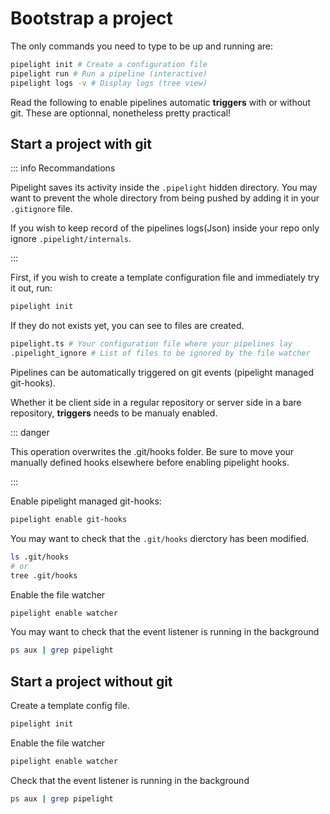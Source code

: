 # Bootstrap a project

The only commands you need to type to be up and running are:

```sh
pipelight init # Create a configuration file
pipelight run # Run a pipeline (interactive)
pipelight logs -v # Display logs (tree view)
```

Read the following to enable pipelines automatic **triggers** with or without
git. These are optionnal, nonetheless pretty practical!

## Start a project with git

::: info Recommandations

Pipelight saves its activity inside the `.pipelight` hidden directory. You may
want to prevent the whole directory from being pushed by adding it in your
`.gitignore` file.

If you wish to keep record of the pipelines logs(Json) inside your repo only
ignore `.pipelight/internals`.

:::

First, if you wish to create a template configuration file and immediately try
it out, run:

```sh
pipelight init
```

If they do not exists yet, you can see to files are created.

```sh
pipelight.ts # Your configuration file where your pipelines lay 
.pipelight_ignore # List of files to be ignored by the file watcher
```

Pipelines can be automatically triggered on git events (pipelight managed
git-hooks).

Whether it be client side in a regular repository or server side in a bare
repository, **triggers** needs to be manualy enabled.

::: danger

This operation overwrites the .git/hooks folder. Be sure to move your manually
defined hooks elsewhere before enabling pipelight hooks.

:::

Enable pipelight managed git-hooks:

```sh
pipelight enable git-hooks
```

You may want to check that the `.git/hooks` dierctory has been modified.

```sh
ls .git/hooks
# or
tree .git/hooks
```

Enable the file watcher

```sh
pipelight enable watcher
```

You may want to check that the event listener is running in the background

```sh
ps aux | grep pipelight
```

## Start a project without git

Create a template config file.

```sh
pipelight init
```

Enable the file watcher

```sh
pipelight enable watcher
```

Check that the event listener is running in the background

```sh
ps aux | grep pipelight
```
